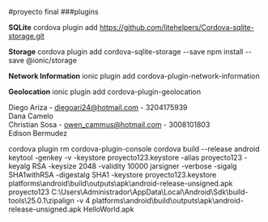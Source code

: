 #proyecto final
###plugins

**SQLite**
cordova plugin add https://github.com/litehelpers/Cordova-sqlite-storage.git


**Storage**
cordova plugin add cordova-sqlite-storage --save
npm install --save @ionic/storage

**Network Information**
ionic plugin add cordova-plugin-network-information

**Geolocation**
ionic plugin add cordova-plugin-geolocation



Diego Ariza - diegoari24@hotmail.com - 3204175939  
Dana Camelo  
Christian Sosa - owen_cammus@hotmail.com - 3008101803  
Edison Bermudez 



cordova plugin rm cordova-plugin-console
cordova build --release android
keytool -genkey -v -keystore proyecto123.keystore -alias proyecto123 -keyalg RSA -keysize 2048 -validity 10000
jarsigner -verbose -sigalg SHA1withRSA -digestalg SHA1 -keystore proyecto123.keystore platforms\android\build\outputs\apk\android-release-unsigned.apk proyecto123
C:\Users\Administrador\AppData\Local\Android\Sdk\build-tools\25.0.1\zipalign -v 4 platforms\android\build\outputs\apk\android-release-unsigned.apk HelloWorld.apk